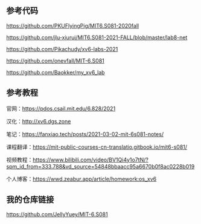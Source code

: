 ## 参考代码

https://github.com/PKUFlyingPig/MIT6.S081-2020fall

https://github.com/jlu-xiurui/MIT6.S081-2021-FALL/blob/master/lab8-net

https://github.com/Pikachudy/xv6-labs-2021

https://github.com/onevfall/MIT-6.S081

https://github.com/Baokker/my_xv6_lab

## 参考教程

官网：https://pdos.csail.mit.edu/6.828/2021

汉化：http://xv6.dgs.zone

笔记：https://fanxiao.tech/posts/2021-03-02-mit-6s081-notes/

课程翻译：https://mit-public-courses-cn-translatio.gitbook.io/mit6-s081/

视频教程：https://www.bilibili.com/video/BV1Qi4y1o7tN/?spm_id_from=333.788&vd_source=54848bbaacc95a6670b0f8ac0228b019

个人博客：https://wwd.zeabur.app/article/homework:os_xv6

## 我的仓库链接

https://github.com/JellyYuey/MIT-6.S081